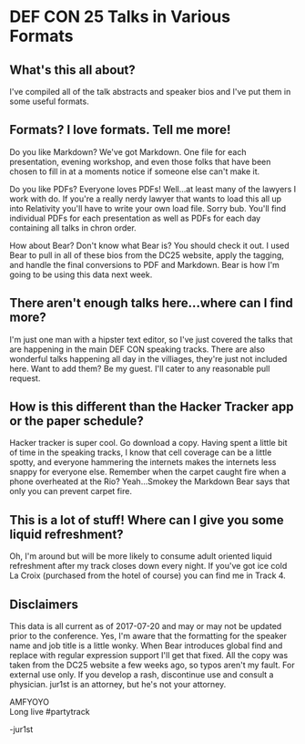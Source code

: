 # DEF CON 25 Talks in Various Formats

## What's this all about?

I've compiled all of the talk abstracts and speaker bios and I've put them in some useful formats.

## Formats? I love formats. Tell me more!

Do you like Markdown? We've got Markdown. One file for each presentation, evening workshop, and even those folks that have been chosen to fill in at a moments notice if someone else can't make it.

Do you like PDFs? Everyone loves PDFs! Well...at least many of the lawyers I work with do. If you're a really nerdy lawyer that wants to load this all up into Relativity you'll have to write your own load file. Sorry bub. You'll find individual PDFs for each presentation as well as PDFs for each day containing all talks in chron order.

How about Bear? Don't know what Bear is? You should check it out. I used Bear to pull in all of these bios from the DC25 website, apply the tagging, and handle the final conversions to PDF and Markdown. Bear is how I'm going to be using this data next week.

## There aren't enough talks here...where can I find more?

I'm just one man with a hipster text editor, so I've just covered the talks that are happening in the main DEF CON speaking tracks. There are also wonderful talks happening all day in the villiages, they're just not included here. Want to add them? Be my guest. I'll cater to any reasonable pull request.

## How is this different than the Hacker Tracker app or the paper schedule?

Hacker tracker is super cool. Go download a copy. Having spent a little bit of time in the speaking tracks, I know that cell coverage can be a little spotty, and everyone hammering the internets makes the internets less snappy for everyone else. Remember when the carpet caught fire when a phone overheated at the Rio? Yeah...Smokey the Markdown Bear says that only you can prevent carpet fire.

## This is a lot of stuff! Where can I give you some liquid refreshment?

Oh, I'm around but will be more likely to consume adult oriented liquid refreshment after my track closes down every night. If you've got ice cold La Croix (purchased from the hotel of course) you can find me in Track 4.

## Disclaimers

This data is all current as of 2017-07-20 and may or may not be updated prior to the conference. Yes, I'm aware that the formatting for the speaker name and job title is a little wonky. When Bear introduces global find and replace with regular expression support I'll get that fixed. All the copy was taken from the DC25 website a few weeks ago, so typos aren't my fault. For external use only. If you develop a rash, discontinue use and consult a physician. jur1st is an attorney, but he's not your attorney.

AMFYOYO   
Long live #partytrack

-jur1st
